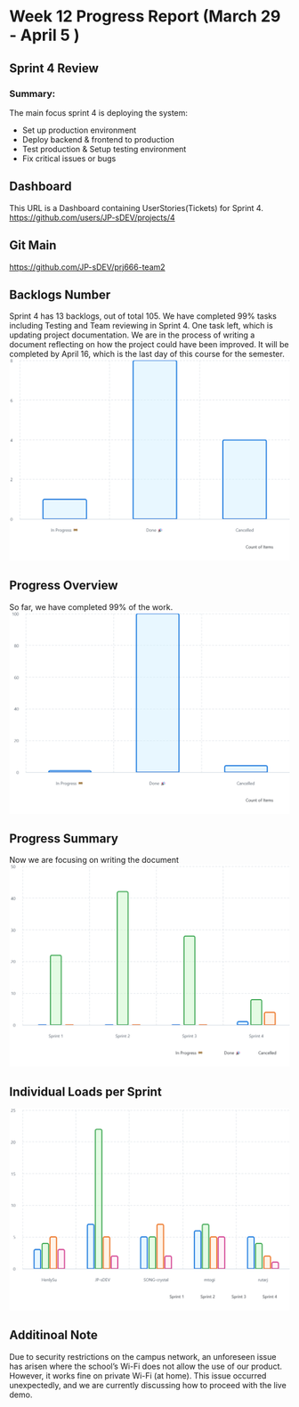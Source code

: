 # Week 12 Progress Report (March 29 - April 5 )

## Sprint 4 Review

### Summary:
The main focus sprint 4 is deploying the system: 
- Set up production environment
- Deploy backend & frontend to production
- Test production & Setup testing environment
- Fix critical issues or bugs

## Dashboard
This URL is a Dashboard containing UserStories(Tickets) for Sprint 4.
https://github.com/users/JP-sDEV/projects/4

## Git Main 
https://github.com/JP-sDEV/prj666-team2

## Backlogs Number
Sprint 4 has 13 backlogs, out of total 105.
We have completed 99% tasks including Testing and Team reviewing in Sprint 4.
One task left, which is updating project documentation. We are in the process of writing a document reflecting on how the project could have been improved. It will be completed by April 16, which is the last day of this course for the semester.
![alt text](<chart (19).png>)

## Progress Overview
So far, we have completed 99% of the work. 
![alt text](<chart (20).png>)

## Progress Summary
Now we are focusing on writing the document 
![alt text](<chart (21).png>)

## Individual Loads per Sprint
![alt text](<chart (22).png>)

## Additinoal Note 
Due to security restrictions on the campus network, an unforeseen issue has arisen where the school’s Wi-Fi does not allow the use of our product. However, it works fine on private Wi-Fi (at home). This issue occurred unexpectedly, and we are currently discussing how to proceed with the live demo.
